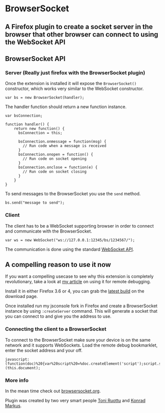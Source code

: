 BrowserSocket
=============

A Firefox plugin to create a socket server in the browser that other browser can connect to using the WebSocket API
-------------------------------------------------------------------------------------------------------------------

BrowserSocket API
-----------------

### Server (Really just firefox with the BrowserSocket plugin)

Once the extension is installed it will expose the <code>BrowserSocket()</code> constructor, which works very similar to the WebSocket constructor.

	var bs = new BrowserSocket(handler);
	
The handler function should return a new function instance.

	var bsConnection;

	function handler() {
		return new function() {
		  bsConnection = this;
			  
		  bsConnection.onmessage = function(msg) {
			// Run code when a message is received
		  }
		  bsConnection.onopen = function() {
			// Run code on socket opening
		  }
		  bsConnection.onclose = function(e) {
			// Run code on socket closing
		  }
		}
	}
  
To send messages to the BrowserSocket you use the <code>send</code> method.

	bs.send("message to send");
  
### Client

The client has to be a WebSocket supporting browser in order to connect and communicate with the BrowserSocket.

	var ws = new WebSocket("ws://127.0.0.1:12345/bs/1234567/");
  
The communication is done using the standard [WebSocket API](http://dev.w3.org/html5/websockets/).

A compelling reason to use it now
---------------------------------

If you want a compelling usecase to see why this extension is completely revolutionary, take a look at [my article](http://www.thecssninja.com/javascript/remote-debug) on using it for remote debugging.

Install it in either Firefox 3.6 or 4, you can grab the [latest build](https://github.com/ryanseddon/BrowserSocket/archives/master) on the download page.

Once installed run my jsconsole fork in Firefox and create a BrowserSocket instance by using <code>:createServer</code> command. This will generate a socket that you can connect to and give you the address to use.

### Connecting the client to a BrowserSocket

To connect to the BrowserSocket make sure your device is on the same network and it supports WebSockets. Load the remote debug bookmarklet, enter the socket address and your off.

	javascript:(function(doc)%20{var%20script%20=%doc.createElement('script');script.src%20=%20'http://labs.thecssninja.com/jsconsole/client.js';doc.body.appendChild(script);})(this.document);

### More info

In the mean time check out [browsersocket.org](http://browsersocket.org/). 

Plugin was created by two very smart people [Toni Ruottu](http://www.cs.helsinki.fi/u/twruottu/) and [Konrad Markus](http://konradmarkus.com/).